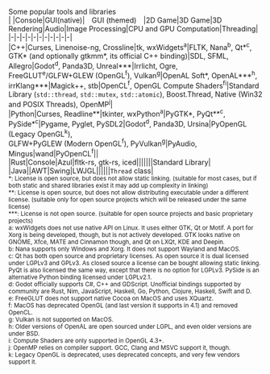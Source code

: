 Some popular tools and libraries  
| |Console|GUI(native)|&emsp;GUI&nbsp;(themed)&emsp;|2D Game|3D Game|3D Rendering|Audio|Image Processing|CPU and GPU Computation|Threading|  
|-|-|-|-|-|-|-|-|-|-|-|  
|C++|Curses, Linenoise-ng, Crossline|tk, wxWidgets<sup>a</sup>|FLTK, Nana<sup>b</sup>, Qt\*<sup>c</sup>,<br>GTK\* (and optionally gtkmm\*, its official C++ binding)|SDL, SFML, Allegro|Godot<sup>d</sup>, Panda3D, Unreal\*\*\*|Irrlicht, Ogre,<br>FreeGLUT<sup>e</sup>/GLFW+GLEW (OpenGL<sup>f</sup>), Vulkan<sup>g</sup>|OpenAL Soft\*, OpenAL\*\*\*<sup>h</sup>, irrKlang\*\*\*|Magick++, stb|OpenCL<sup>f</sup>, OpenGL Compute Shaders<sup>fi</sup>|Standard Library (`std::thread`, `std::mutex`, `std::atomic`), Boost.Thread, Native (Win32 and POSIX Threads), OpenMP<sup>j</sup>|  
|Python|Curses, Readline\*\*|tkinter, wxPython<sup>a</sup>|PyGTK\*, PyQt\*\*<sup>c</sup>, PySide\*<sup>c</sup>|Pygame, Pyglet, PySDL2|Godot<sup>d</sup>, Panda3D, Ursina|PyOpenGL (Legacy OpenGL<sup>k</sup>),<br>GLFW+PyGLEW (Modern OpenGL<sup>f</sup>), PyVulkan<sup>g</sup>|PyAudio, Mingus|wand|PyOpenCL<sup>f</sup>||  
|Rust|Console|Azul|fltk-rs, gtk-rs, iced|||||||Standard Library|  
|Java||AWT|Swing|LWJGL||||||`Thread` class|  
<sup>
*: License is open source, but does not allow static linking. (suitable for most cases, but if both static and shared libraries exist it may add up complexity in linking)<br>
**: License is open source, but does not allow distributing executable under a different license. (suitable only for open source projects which will be released under the same license)<br>
***: License is not open source. (suitable for open source projects and basic proprietary projects)<br>
a: wxWidgets does not use native API on Linux. It uses either GTK, Qt or Motif. A port for Xorg is being developed, though, but is not actively developed. GTK looks native on GNOME, Xfce, MATE and Cinnamon though, and Qt on LXQt, KDE and Deepin.<br>
b: Nana supports only Windows and Xorg. It does not support Wayland and MacOS.<br>
c: Qt has both open source and proprietary licenses. As open source it is dual licensed under LGPLv3 and GPLv3. As closed source a license can be bought allowing static linking. PyQt is also licensed the same way, except that there is no option for LGPLv3. PySide is an alternative Python binding licensed under LGPLv2.1.<br>
d: Godot officially supports C#, C++ and GDScript. Unofficial bindings supported by community are Rust, Nim, JavaScript, Haskell, Go, Python, Clojure, Haskell, Swift and D.<br>
e: FreeGLUT does not support native Cocoa on MacOS and uses XQuartz.<br>
f: MacOS has deprecated OpenGL (and last version it supports in 4.1) and removed OpenCL.<br>
g: Vulkan is not supported on MacOS.<br>
h: Older versions of OpenAL are open sourced under LGPL, and even older versions are under BSD.<br>
i: Compute Shaders are only supported in OpenGL 4.3+.<br>
j: OpenMP relies on compiler support. GCC, Clang and MSVC support it, though.<br>
k: Legacy OpenGL is deprecated, uses deprecated concepts, and very few vendors support it.
</sup>
